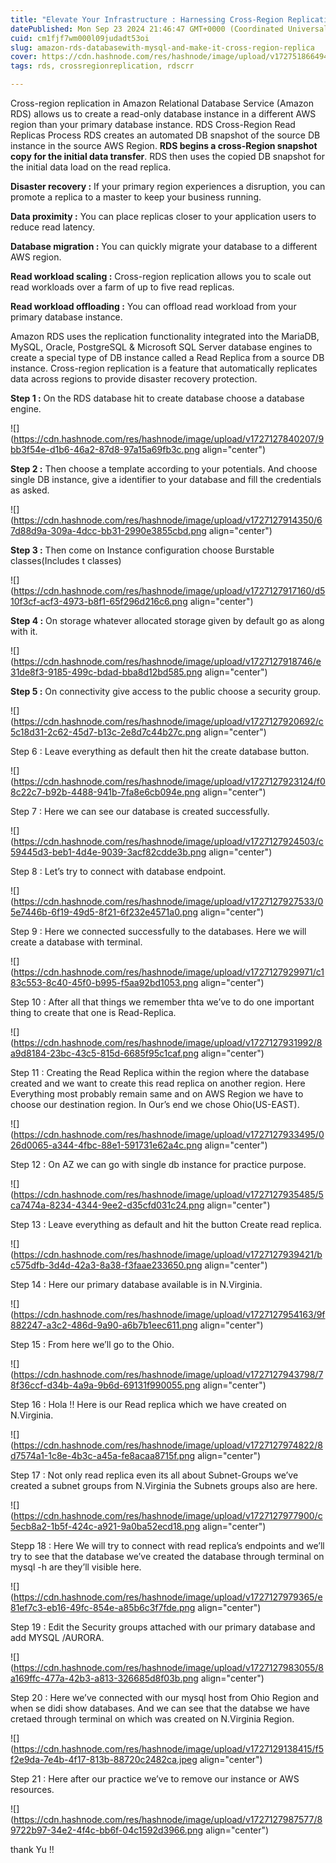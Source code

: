 ```yaml
---
title: "Elevate Your Infrastructure : Harnessing Cross-Region Replication for Global Efficiency"
datePublished: Mon Sep 23 2024 21:46:47 GMT+0000 (Coordinated Universal Time)
cuid: cm1fjf7wm000l09judadt53oi
slug: amazon-rds-databasewith-mysql-and-make-it-cross-region-replica
cover: https://cdn.hashnode.com/res/hashnode/image/upload/v1727518664946/cf098d7a-c08b-460f-9bad-40ee640b843f.jpeg
tags: rds, crossregionreplication, rdscrr

---
```


Cross-region replication in Amazon Relational Database Service (Amazon RDS) allows us to create a read-only database instance in a different AWS region than your primary database instance. RDS Cross-Region Read Replicas Process RDS creates an automated DB snapshot of the source DB instance in the source AWS Region. **RDS begins a cross-Region snapshot copy for the initial data transfer**. RDS then uses the copied DB snapshot for the initial data load on the read replica.

**Disaster recovery :** If your primary region experiences a disruption, you can promote a replica to a master to keep your business running. 

**Data proximity :** You can place replicas closer to your application users to reduce read latency. 

**Database migration :** You can quickly migrate your database to a different AWS region. 

**Read workload scaling :** Cross-region replication allows you to scale out read workloads over a farm of up to five read replicas.

**Read workload offloading :** You can offload read workload from your primary database instance.

Amazon RDS uses the replication functionality integrated into the MariaDB, MySQL, Oracle, PostgreSQL & Microsoft SQL Server database engines to create a special type of DB instance called a Read Replica from a source DB instance. Cross-region replication is a feature that automatically replicates data across regions to provide disaster recovery protection.

**Step 1 :** On the RDS database hit to create database choose a database engine.

![](https://cdn.hashnode.com/res/hashnode/image/upload/v1727127840207/9bb3f54e-d1b6-46a2-87d8-97a15a69fb3c.png align="center")

**Step 2 :** Then choose a template according to your potentials. And choose single DB instance, give a identifier to your database and fill the credentials as asked.

![](https://cdn.hashnode.com/res/hashnode/image/upload/v1727127914350/67d88d9a-309a-4dcc-bb31-2990e3855cbd.png align="center")

**Step 3 :** Then come on Instance configuration choose Burstable classes(Includes t classes)

![](https://cdn.hashnode.com/res/hashnode/image/upload/v1727127917160/d510f3cf-acf3-4973-b8f1-65f296d216c6.png align="center")

**Step 4 :** On storage whatever allocated storage given by default go as along with it.

![](https://cdn.hashnode.com/res/hashnode/image/upload/v1727127918746/e31de8f3-9185-499c-bdad-bba8d12bd585.png align="center")

**Step 5 :** On connectivity give access to the public choose a security group.

![](https://cdn.hashnode.com/res/hashnode/image/upload/v1727127920692/c5c18d31-2c62-45d7-b13c-2e8d7c44b27c.png align="center")

Step 6 : Leave everything as default then hit the create database button.

![](https://cdn.hashnode.com/res/hashnode/image/upload/v1727127923124/f08c22c7-b92b-4488-941b-7fa8e6cb094e.png align="center")

Step 7 : Here we can see our database is created successfully.

![](https://cdn.hashnode.com/res/hashnode/image/upload/v1727127924503/c59445d3-beb1-4d4e-9039-3acf82cdde3b.png align="center")

Step 8 : Let’s try to connect with database endpoint.

![](https://cdn.hashnode.com/res/hashnode/image/upload/v1727127927533/05e7446b-6f19-49d5-8f21-6f232e4571a0.png align="center")

Step 9 : Here we connected successfully to the databases. Here we will create a database with terminal.

![](https://cdn.hashnode.com/res/hashnode/image/upload/v1727127929971/c183c553-8c40-45f0-b995-f5aa92bd1053.png align="center")

Step 10 : After all that things we remember thta we’ve to do one important thing to create that one is Read-Replica.

![](https://cdn.hashnode.com/res/hashnode/image/upload/v1727127931992/8a9d8184-23bc-43c5-815d-6685f95c1caf.png align="center")

Step 11 : Creating the Read Replica within the region where the database created and we want to create this read replica on another region. Here Everything most probably remain same and on AWS Region we have to choose our destination region. In Our’s end we chose Ohio(US-EAST).

![](https://cdn.hashnode.com/res/hashnode/image/upload/v1727127933495/026d0065-a344-4fbc-88e1-591731e62a4c.png align="center")

Step 12 : On AZ we can go with single db instance for practice purpose.

![](https://cdn.hashnode.com/res/hashnode/image/upload/v1727127935485/5ca7474a-8234-4344-9ee2-d35cfd031c24.png align="center")

Step 13 : Leave everything as default and hit the button Create read replica.

![](https://cdn.hashnode.com/res/hashnode/image/upload/v1727127939421/bc575dfb-3d4d-42a3-8a38-f3faae233650.png align="center")

Step 14 : Here our primary database available is in N.Virginia.

![](https://cdn.hashnode.com/res/hashnode/image/upload/v1727127954163/9f882247-a3c2-486d-9a90-a6b7b1eec611.png align="center")

Step 15 : From here we’ll go to the Ohio.

![](https://cdn.hashnode.com/res/hashnode/image/upload/v1727127943798/78f36ccf-d34b-4a9a-9b6d-69131f990055.png align="center")

Step 16 : Hola !! Here is our Read replica which we have created on N.Virginia.

![](https://cdn.hashnode.com/res/hashnode/image/upload/v1727127974822/8d7574a1-1c8e-4b3c-a45a-fe8acaa8715f.png align="center")

Step 17 : Not only read replica even its all about Subnet-Groups we’ve created a subnet groups from N.Virginia the Subnets groups also are here.

![](https://cdn.hashnode.com/res/hashnode/image/upload/v1727127977900/c5ecb8a2-1b5f-424c-a921-9a0ba52ecd18.png align="center")

Stepp 18 : Here We will try to connect with read replica’s endpoints and we’ll try to see that the database we’ve created the database through terminal on mysql -h are they’ll visible here.

![](https://cdn.hashnode.com/res/hashnode/image/upload/v1727127979365/e81ef7c3-eb16-49fc-854e-a85b6c3f7fde.png align="center")

Step 19 : Edit the Security groups attached with our primary database and add MYSQL /AURORA.

![](https://cdn.hashnode.com/res/hashnode/image/upload/v1727127983055/8a169ffc-477a-42b3-a813-326685d8f03b.png align="center")

Step 20 : Here we’ve connected with our mysql host from Ohio Region and when se didi show databases. And we can see that the databse we have cretaed through terminal on which was created on N.Virginia Region.

![](https://cdn.hashnode.com/res/hashnode/image/upload/v1727129138415/f5f2e9da-7e4b-4f17-813b-88720c2482ca.jpeg align="center")

Step 21 : Here after our practice we’ve to remove our instance or AWS resources.

![](https://cdn.hashnode.com/res/hashnode/image/upload/v1727127987577/89722b97-34e2-4f4c-bb6f-04c1592d3966.png align="center")

thank Yu !!